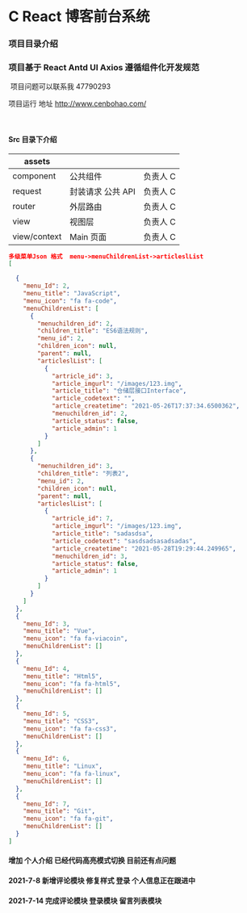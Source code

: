 # C React 博客前台系统

### 项目目录介绍

### 项目基于 React Antd UI Axios 遵循组件化开发规范

​ 项目问题可以联系我 47790293

项目运行 地址 http://www.cenbohao.com/

​

#### Src 目录下介绍

| assets       |                   |          |
| ------------ | ----------------- | -------- |
| component    | 公共组件          | 负责人 C |
| request      | 封装请求 公共 API | 负责人 C |
| router       | 外层路由          | 负责人 C |
| view         | 视图层            | 负责人 C |
| view/context | Main 页面         | 负责人 C |

```json
多级菜单Json 格式  menu->menuChildrenList->articleslList
[

  {
    "menu_Id": 2,
    "menu_title": "JavaScript",
    "menu_icon": "fa fa-code",
    "menuChildrenList": [
      {
        "menuchildren_id": 2,
        "children_title": "ES6语法规则",
        "menu_id": 2,
        "children_icon": null,
        "parent": null,
        "articleslList": [
          {
            "artricle_id": 3,
            "article_imgurl": "/images/123.img",
            "article_title": "仓储层接口Interface",
            "article_codetext": "",
            "article_createtime": "2021-05-26T17:37:34.6500362",
            "menuchildren_id": 2,
            "article_status": false,
            "article_admin": 1
          }
        ]
      },
      {
        "menuchildren_id": 3,
        "children_title": "列表2",
        "menu_id": 2,
        "children_icon": null,
        "parent": null,
        "articleslList": [
          {
            "artricle_id": 7,
            "article_imgurl": "/images/123.img",
            "article_title": "sadasdsa",
            "article_codetext": "sasdsadsasadsadas",
            "article_createtime": "2021-05-28T19:29:44.249965",
            "menuchildren_id": 3,
            "article_status": false,
            "article_admin": 1
          }
        ]
      }
    ]
  },
  {
    "menu_Id": 3,
    "menu_title": "Vue",
    "menu_icon": "fa fa-viacoin",
    "menuChildrenList": []
  },
  {
    "menu_Id": 4,
    "menu_title": "Html5",
    "menu_icon": "fa fa-html5",
    "menuChildrenList": []
  },
  {
    "menu_Id": 5,
    "menu_title": "CSS3",
    "menu_icon": "fa fa-css3",
    "menuChildrenList": []
  },
  {
    "menu_Id": 6,
    "menu_title": "Linux",
    "menu_icon": "fa fa-linux",
    "menuChildrenList": []
  },
  {
    "menu_Id": 7,
    "menu_title": "Git",
    "menu_icon": "fa fa-git",
    "menuChildrenList": []
  }
]
```

#### 增加 个人介绍 已经代码高亮模式切换 目前还有点问题

#### 2021-7-8 新增评论模块 修复样式 登录 个人信息正在跟进中

#### 2021-7-14 完成评论模块 登录模块 留言列表模块
